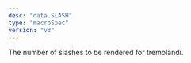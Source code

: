 ```yaml
---
desc: "data.SLASH"
type: "macroSpec"
version: "v3"
---
```


The number of slashes to be rendered for tremolandi.